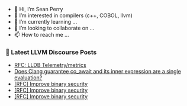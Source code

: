 - 👋 Hi, I’m Sean Perry
- 👀 I’m interested in compilers (c++, COBOL, llvm)
- 🌱 I’m currently learning ...
- 💞️ I’m looking to collaborate on ...
- 📫 How to reach me ...

<!---
s66perry/s66perry is a ✨ special ✨ repository because its `README.md` (this file) appears on your GitHub profile.
You can click the Preview link to take a look at your changes.
--->
### 📕 Latest LLVM Discourse Posts

<!-- DISCOURSE-LLVM:START -->
- [RFC: LLDB Telemetry/metrics](https://discourse.llvm.org/t/rfc-lldb-telemetry-metrics/64588#post_16)
- [Does Clang guarantee co_await and its inner expression are a single evaluation?](https://discourse.llvm.org/t/does-clang-guarantee-co-await-and-its-inner-expression-are-a-single-evaluation/78262#post_4)
- [[RFC] Improve binary security](https://discourse.llvm.org/t/rfc-improve-binary-security/78121?page=2#post_37)
- [[RFC] Improve binary security](https://discourse.llvm.org/t/rfc-improve-binary-security/78121?page=2#post_36)
- [[RFC] Improve binary security](https://discourse.llvm.org/t/rfc-improve-binary-security/78121?page=2#post_35)
<!-- DISCOURSE-LLVM:END -->
